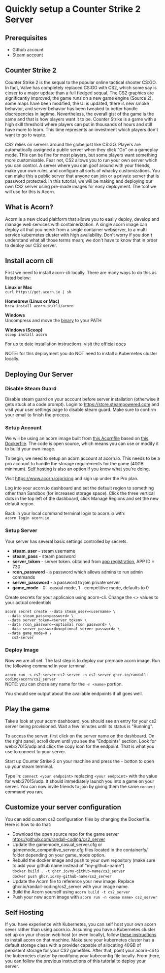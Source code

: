 # Quickly setup a Counter Strike 2 Server 

## Prerequisites 
* Github account
* Steam account

## Counter Strike 2

Counter Strike 2 is the sequal to the popular online tactical shooter CS:GO.  In fact, Valve has completely replaced CS:GO with CS2, which some say is closer to a major update than a full fledged sequal.  The CS2 graphics are significantly improved, the game runs on a new game engine (Source 2), some maps have been modified, the UI is updated, there is new smoke behavior, and server behavior has been tweaked to better handle discrepencies in lagtime.  Nevertheless, the overall gist of the game is the same and that is how players want it to be.  Counter Strike is a game with a high skill threshold where players can put in thousands of hours and still have more to learn.  This time represents an investment which players don't want to go to waste.      

CS2 relies on servers around the globe,just like CS:GO. Players are automatically assigned a public server when they click "Go" on a gameplay mode.  This can be fine for most players, but some players want something more customisable.  Fear not, CS2 allows you to run your own server which you can control.  A server where you can goof around with your friends, make your own rules, and configure all sorts of whacky customizations.  You can make this a public server that anyone can join or a private server that is password protected.  In this tutorial, we will be making and deploying our own CS2 server using pre-made images for easy deployment.  The tool we will use for this is Acorn.

## What is Acorn? 

Acorn is a new cloud plaltform that allows you to easily deploy, develop and manage web services with containerization.  A single acorn image can deploy all that you need: from a single container webserver, to a multi service kubernetes cluster with high availability.  Don't worry if you don't understand what all those terms mean; we don't have to know that in order to deploy our CS2 server.

## Install acorn cli 
First we need to install acorn-cli locally.  There are many ways to do this as listed below:

**Linux or Mac** <br>
`curl https://get.acorn.io | sh`

**Homebrew (Linux or Mac)** <br>
`brew install acorn-io/cli/acorn`

**Windows** <br> 
Uncompress and move the [binary](https://cdn.acrn.io/cli/default_windows_amd64_v1/acorn.exe) to your PATH

**Windows (Scoop)** <br>
`scoop install acorn`

For up to date installation instructions, visit the [official docs](https://runtime-docs.acorn.io/installation/installing)

NOTE: for this deployment you do NOT need to install a Kubernetes cluster locally.

## Deploying Our Server 

### Disable Steam Guard

Disable steam guard on your account before server installation (otherwise it gets stuck at a code prompt). Login to https://store.steampowered.com and visit your user settings page to disable steam guard.  Make sure to confirm your email to finish the process.

### Setup Account
We will be using an acorn image built from [this Acornfile](https://github.com/randall-coding/cs2_server/blob/master/Acornfile) based on [this Dockerfile](https://github.com/randall-coding/cs2_server/blob/master/Dockerfile).  The code is open source, which means you can use or modify it to build your own image.

To begin, we need to setup an acorn account at acorn.io.  This needs to be a pro account to handle the storage requirements for the game (40GB minimum).  [Self hosting](#self-hosting) is also an option if you know what you're doing.

Visit https://www.acorn.io/pricing and sign up under the Pro plan.

Log into your acorn.io dashboard and set the default region to something other than Sandbox (for increased storage space).  Click the three vertical dots in the top left of the dashboard, click Manage Regions and set the new default region.

Back in your local command terminal login to acorn.io with: <br>
`acorn login acorn.io` 

### Setup Server
Your server has several basic settings controlled by secrets.  
 * **steam_user** - steam username
 * **steam_pass** - steam password
 * **server_token** - server token.  obtained from [app registration](https://steamcommunity.com/dev/managegameservers), APP ID = 730 
 * **rcon_password** - a password which allows admins to run admin commands
 * **server_password** - a password to join private server
 * **game_mode** - 0 - casual mode, 1 - competitive mode, defaults to 0

Create secrets for your applicaion using acorn-cli.  Change the <> values to your actual credentials
```
acorn secret create --data steam_user=<username> \
 --data steam_pass=<password> \
 --data server_token=<server_token> \
 --data rcon_password=<optional rcon password> \
 --data server_password=<optional server password> \
 --data game_mode=0 \
   cs2-server
```

### Deploy Image
Now we are all set.  The last step is to deploy our premade acorn image. Run the following command in your terminal.

`acorn run -s cs2-server:cs2-server -n cs2-server ghcr.io/randall-coding/acorn/cs2_server`
<br> NOTE: you can chose any name for the `-n <name>` portion.

You should see output about the available endpoints if all goes well.


## Play the game  
Take a look at your acorn dashboard, you should see an entry for your cs2 server being provisioned.  Wait a few minutes until its status is "Running".  

To access the server, first click on the server name on the dashboard.  On the right panel, scroll down until you see the "Endpoints" section.  Look for web:27015/udp and click the copy icon for the endpoint.  That is what you use to connect to your server.

Start up Counter Strike 2 on your machine and press the `~` botton to open up your steam terminal.  

Type in: `connect <your endpoint>`  replacing `<your endpoint>` with the value for web:27015/udp.  It should immediately launch you into a game on your server.  You can now invite friends to join by giving them the same `connect` command you ran.


## Customize your server configuration 

You can add custom cs2 configuration files by changing the Dockerfile.  Here is how to do that:
* Download the open source repo for the game server https://github.com/randall-coding/cs2_server
* Update the gamemode_casual_server.cfg or gamemode_competitive_server.cfg files located in the containerfs/ folder depending on your game_mode option.  
* Rebuild the docker image and push to your own repository (make sure to add your github name instead of "my-github-name")
<br>`docker build . -t ghcr.io/my-github-name/cs2_server`
<br>`docker push ghcr.io/my-github-name/cs2_server` 
* Update the Acorn file to reference your new image.  Replace ghcr.io/randall-coding/cs2_server with your image name.
* Build the Acorn yourself using `acorn build -t cs2_server`
* Push your new acorn image with `acorn run -n <some name> cs2_server`    

## Self Hosting

If you have experience with Kubernetes, you can self host your own acorn sever rather than using acorn.io.  Assuming you have a Kubernetes cluster set up on your chosen web host (or even locally), follow [these instructions](https://runtime-docs.acorn.io/installation/installing) to install acorn on that machine.  Make sure your kubernetes cluster has a default storage class with a provider capable of allocating 40GB of persistent storage for your CS2 gamefiles.  After that, point your acorn-cli to the kubernetes cluster by modifying your kubeconfig file locally.  From there, you can follow the previous instructions of this tutorial to deploy your server.  


